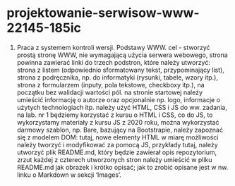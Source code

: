 # projektowanie-serwisow-www-22145-185ic
1. Praca z systemem kontroli wersji. Podstawy WWW.
cel - stworzyć prostą stronę WWW, nie wymagającą użycia serwera webowego,
strona powinna zawierać linki do trzech podstron, które należy utworzyć:
strona z listem (odpowiednio sformatowany tekst, przypominający list),
strona z podręcznika, np. do informatyki (rysunki, tabele, wzory itp.),
strona z formularzem (inputy, pola tekstowe, checkboxy itp.), na początku bez walidacji wartości pól.
na stronie startowej należy umieścić informację o autorze oraz opcjonalnie np. logo, informacje o użytych technologiach itp.
należy użyć HTML, CSS i JS do ww. zadania,
na lab. nr 1 będziemy korzystać z kursu o HTML i CSS,
co do JS, to wykorzystamy materiały z kursu JS z 2020 roku,
można wykorzystać darmowy szablon, np. Bare, bazujący na Bootstrapie,
należy zapoznać się z modelem DOM: tutaj,
nowe elementy HTML w miarę możliwości należy tworzyć i modyfikować za pomocą JS, przykłady tutaj,
należy utworzyć plik README.md, który będzie zawierał opis repozytorium,
zrzut każdej z czterech utworzonych stron należy umieścić w pliku README.md jak obrazek i krótko opisać; jak to zrobić opisane jest w nw. linku o Markdown w sekcji ‘Images’.
